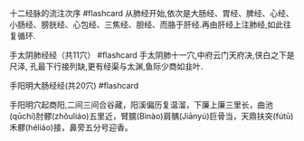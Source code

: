 十二经脉的流注次序 #flashcard 
从肺经开始,依次是大肠经、胃经、脾经、心经、小肠经、膀胱经、心包经、三焦经、胆经、而胳于肝经.再由肝经上注肺经,如此往复循环.


手太阴肺经经（共11穴） #flashcard
手太阴肺十一穴,中府云门天府决,侠白之下是尺泽,
孔最下行接列缺,更有经渠与太渊,鱼际少商如韭叶.

手阳明大肠经经(共20穴) #flashcard

手阳明穴起商阳,二间三间合谷藏，阳溪偏历复温溜，下廉上廉三里长，曲池(qūchí)肘髎(zhǒuliáo)五里近，臂臑(Bìnào)肩髃(Jiānyú)巨骨当，天鼎扶突(fútū)禾髎(héliáo)接，鼻旁五分号迎香。